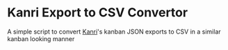 # Kanri Export to CSV Convertor
A simple script to convert [Kanri](https://github.com/kanriapp/kanri)'s kanban JSON exports to CSV in a similar kanban looking manner
